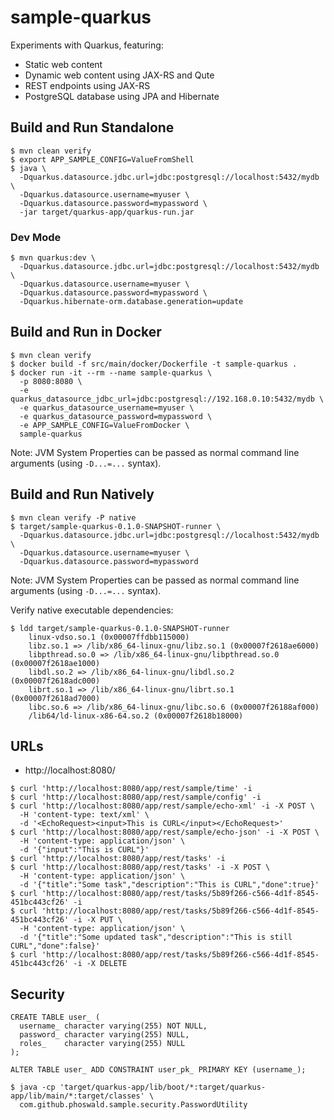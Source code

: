 # sample-quarkus

Experiments with Quarkus, featuring:

- Static web content
- Dynamic web content using JAX-RS and Qute
- REST endpoints using JAX-RS 
- PostgreSQL database using JPA and Hibernate

## Build and Run Standalone

~~~
$ mvn clean verify
$ export APP_SAMPLE_CONFIG=ValueFromShell
$ java \
  -Dquarkus.datasource.jdbc.url=jdbc:postgresql://localhost:5432/mydb \
  -Dquarkus.datasource.username=myuser \
  -Dquarkus.datasource.password=mypassword \
  -jar target/quarkus-app/quarkus-run.jar
~~~

### Dev Mode

~~~
$ mvn quarkus:dev \
  -Dquarkus.datasource.jdbc.url=jdbc:postgresql://localhost:5432/mydb \
  -Dquarkus.datasource.username=myuser \
  -Dquarkus.datasource.password=mypassword \
  -Dquarkus.hibernate-orm.database.generation=update
~~~

## Build and Run in Docker

~~~
$ mvn clean verify
$ docker build -f src/main/docker/Dockerfile -t sample-quarkus .
$ docker run -it --rm --name sample-quarkus \
  -p 8080:8080 \
  -e quarkus_datasource_jdbc_url=jdbc:postgresql://192.168.0.10:5432/mydb \
  -e quarkus_datasource_username=myuser \
  -e quarkus_datasource_password=mypassword \
  -e APP_SAMPLE_CONFIG=ValueFromDocker \
  sample-quarkus
~~~

Note: JVM System Properties can be passed as normal command line arguments (using `-D...=...` syntax).

## Build and Run Natively

~~~
$ mvn clean verify -P native
$ target/sample-quarkus-0.1.0-SNAPSHOT-runner \
  -Dquarkus.datasource.jdbc.url=jdbc:postgresql://localhost:5432/mydb \
  -Dquarkus.datasource.username=myuser \
  -Dquarkus.datasource.password=mypassword
~~~

Note: JVM System Properties can be passed as normal command line arguments (using `-D...=...` syntax).

Verify native executable dependencies:

~~~
$ ldd target/sample-quarkus-0.1.0-SNAPSHOT-runner
    linux-vdso.so.1 (0x00007ffdbb115000)
    libz.so.1 => /lib/x86_64-linux-gnu/libz.so.1 (0x00007f2618ae6000)
    libpthread.so.0 => /lib/x86_64-linux-gnu/libpthread.so.0 (0x00007f2618ae1000)
    libdl.so.2 => /lib/x86_64-linux-gnu/libdl.so.2 (0x00007f2618adc000)
    librt.so.1 => /lib/x86_64-linux-gnu/librt.so.1 (0x00007f2618ad7000)
    libc.so.6 => /lib/x86_64-linux-gnu/libc.so.6 (0x00007f26188af000)
    /lib64/ld-linux-x86-64.so.2 (0x00007f2618b18000)
~~~

## URLs

- http://localhost:8080/

~~~
$ curl 'http://localhost:8080/app/rest/sample/time' -i
$ curl 'http://localhost:8080/app/rest/sample/config' -i
$ curl 'http://localhost:8080/app/rest/sample/echo-xml' -i -X POST \
  -H 'content-type: text/xml' \
  -d '<EchoRequest><input>This is CURL</input></EchoRequest>'
$ curl 'http://localhost:8080/app/rest/sample/echo-json' -i -X POST \
  -H 'content-type: application/json' \
  -d '{"input":"This is CURL"}'
$ curl 'http://localhost:8080/app/rest/tasks' -i
$ curl 'http://localhost:8080/app/rest/tasks' -i -X POST \
  -H 'content-type: application/json' \
  -d '{"title":"Some task","description":"This is CURL","done":true}'
$ curl 'http://localhost:8080/app/rest/tasks/5b89f266-c566-4d1f-8545-451bc443cf26' -i
$ curl 'http://localhost:8080/app/rest/tasks/5b89f266-c566-4d1f-8545-451bc443cf26' -i -X PUT \
  -H 'content-type: application/json' \
  -d '{"title":"Some updated task","description":"This is still CURL","done":false}'
$ curl 'http://localhost:8080/app/rest/tasks/5b89f266-c566-4d1f-8545-451bc443cf26' -i -X DELETE
~~~

## Security

~~~
CREATE TABLE user_ (
  username_ character varying(255) NOT NULL,
  password_ character varying(255) NULL,
  roles_    character varying(255) NULL
);

ALTER TABLE user_ ADD CONSTRAINT user_pk_ PRIMARY KEY (username_);
~~~

~~~
$ java -cp 'target/quarkus-app/lib/boot/*:target/quarkus-app/lib/main/*:target/classes' \
  com.github.phoswald.sample.security.PasswordUtility
~~~
